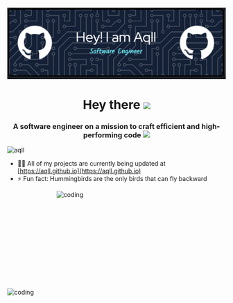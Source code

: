 ![logo](https://github.com/Aqll/Aqll/blob/main/banner.png)
<h1 align="center">Hey there <img src="https://media.giphy.com/media/hvRJCLFzcasrR4ia7z/giphy.gif" width="40"></h1>
<h3 align="center">A software engineer on a mission to craft efficient and high-performing code <img src="https://media.giphy.com/media/WUlplcMpOCEmTGBtBW/giphy.gif" width="50"></h3>



<p align="left"> <img src="https://komarev.com/ghpvc/?username=aqll&label=Profile%20views&color=0e75b6&style=flat" alt="aqll" /> </p>

- 👨‍💻 All of my projects are currently being updated at [https://aqll.github.io](https://aqll.github.io)
- ⚡ Fun fact: Hummingbirds are the only birds that can fly backward

<img align="right" alt="coding" height="225" width="390" src="https://media.giphy.com/media/dWesBcTLavkZuG35MI/giphy.gif">
<img align="left" alt="coding" width="390" src="https://user-images.githubusercontent.com/55389276/140866485-8fb1c876-9a8f-4d6a-98dc-08c4981eaf70.gif">

